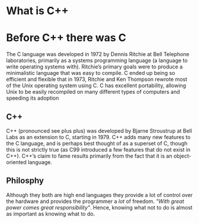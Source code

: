 # What is C++

# Before C++ there was C

The C language was developed in 1972 by Dennis Ritchie at Bell Telephone laboratories, 
primarily as a systems programming language (a language to write operating systems with). 
Ritchie’s primary goals were to produce a minimalistic language that was easy to compile.
C ended up being so efficient and flexible that in 1973, Ritchie and Ken Thompson rewrote 
most of the Unix operating system using C. C has excellent portability, allowing Unix to be 
easily recompiled on many different types of computers and speeding its adoption

## C++

C++ (pronounced see plus plus) was developed by Bjarne Stroustrup at Bell Labs as an extension to C, 
starting in 1979. C++ adds many new features to the C language, and is perhaps best thought of as a 
superset of C, though this is not strictly true (as C99 introduced a few features that do not exist in 
C++). C++’s claim to fame results primarily from the fact that it is an object-oriented language.

## Philosphy

Although they both are high end languages they provide a lot of control over the hardware and provides
the programmer a *lot* of freedom. *"With great power comes great responsibility"*. Hence, knowing what not 
to do is almost as important as knowing what to do.
